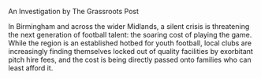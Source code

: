 
An Investigation by The Grassroots Post

In Birmingham and across the wider Midlands, a silent crisis is threatening the next generation of football talent: the soaring cost of playing the game. While the region is an established hotbed for youth football, local clubs are increasingly finding themselves locked out of quality facilities by exorbitant pitch hire fees, and the cost is being directly passed onto families who can least afford it.
